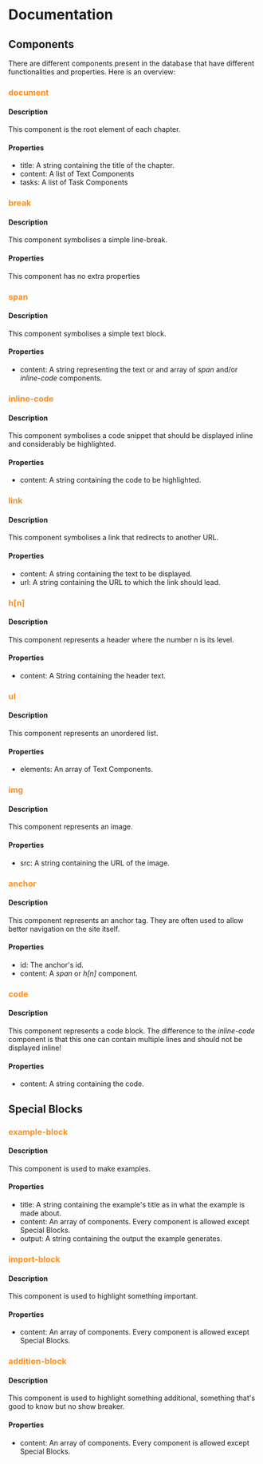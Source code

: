 # Documentation

## Components

There are different components present in the database that have different functionalities and properties.
Here is an overview:

### <font color="#ff8f1f">document</font>

#### Description

This component is the root element of each chapter.

#### Properties

- title: A string containing the title of the chapter.
- content: A list of Text Components
- tasks: A list of Task Components

### <font color="#ff8f1f">break</font>

#### Description

This component symbolises a simple line-break.

#### Properties

This component has no extra properties

### <font color="#ff8f1f">span</font>

#### Description

This component symbolises a simple text block.

#### Properties

- content: A string representing the text or and array of _span_ and/or _inline-code_ components.

### <font color="#ff8f1f">inline-code</font>

#### Description

This component symbolises a code snippet that should be displayed inline and considerably be highlighted.

#### Properties

- content: A string containing the code to be highlighted.

### <font color="#ff8f1f">link</font>

#### Description

This component symbolises a link that redirects to another URL.

#### Properties

- content: A string containing the text to be displayed.
- url: A string containing the URL to which the link should lead.

### <font color="#ff8f1f">h[n]</font>

#### Description

This component represents a header where the number n is its level.

#### Properties

- content: A String containing the header text.

### <font color="#ff8f1f">ul</font>

#### Description

This component represents an unordered list.

#### Properties

- elements: An array of Text Components.

### <font color="#ff8f1f">img</font>

#### Description

This component represents an image.

#### Properties

- src: A string containing the URL of the image.

### <font color="#ff8f1f">anchor</font>

#### Description

This component represents an anchor tag. They are often used to allow better navigation on the site itself.

#### Properties

- id: The anchor's id.
- content: A _span_ or _h[n]_ component.

### <font color="#ff8f1f">code</font>

#### Description

This component represents a code block. The difference to the _inline-code_ component is that this one can contain multiple
lines and should not be displayed inline!

#### Properties

- content: A string containing the code.

## Special Blocks

### <font color="#ff8f1f">example-block</font>

#### Description

This component is used to make examples.

#### Properties

- title: A string containing the example's title as in what the example is made about.
- content: An array of components. Every component is allowed except Special Blocks.
- output: A string containing the output the example generates.

### <font color="#ff8f1f">import-block</font>

#### Description

This component is used to highlight something important.

#### Properties

- content: An array of components. Every component is allowed except Special Blocks.

### <font color="#ff8f1f">addition-block</font>

#### Description

This component is used to highlight something additional, something that's good to know but no show breaker.

#### Properties

- content: An array of components. Every component is allowed except Special Blocks.
